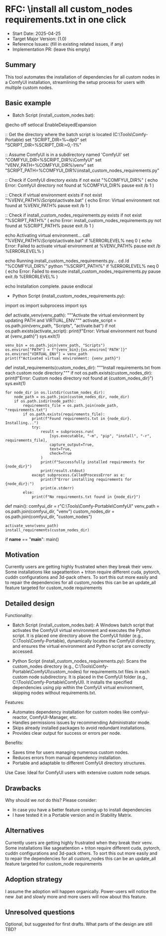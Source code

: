 # RFC: \install all custom_nodes requirements.txt in one click

- Start Date: 2025-04-25
- Target Major Version: (1.0)
- Reference Issues: (fill in existing related issues, if any)
- Implementation PR: (leave this empty)

## Summary

This tool automates the installation of dependencies for all custom nodes in a ComfyUI installation, streamlining the setup process for users with multiple custom nodes.

## Basic example

- Batch Script (install_custom_nodes.bat):

@echo off
setlocal EnableDelayedExpansion

:: Get the directory where the batch script is located (C:\Tools\Comfy-Portable)
set "SCRIPT_DIR=%~dp0"
set "SCRIPT_DIR=%SCRIPT_DIR:~0,-1%"

:: Assume ComfyUI is in a subdirectory named 'ComfyUI'
set "COMFYUI_DIR=%SCRIPT_DIR%\ComfyUI"
set "VENV_PATH=%COMFYUI_DIR%\venv"
set "SCRIPT_PATH=%COMFYUI_DIR%\install_custom_nodes_requirements.py"

:: Check if ComfyUI directory exists
if not exist "%COMFYUI_DIR%" (
    echo Error: ComfyUI directory not found at %COMFYUI_DIR%
    pause
    exit /b 1
)

:: Check if virtual environment exists
if not exist "%VENV_PATH%\Scripts\activate.bat" (
    echo Error: Virtual environment not found at %VENV_PATH%
    pause
    exit /b 1
)

:: Check if install_custom_nodes_requirements.py exists
if not exist "%SCRIPT_PATH%" (
    echo Error: install_custom_nodes_requirements.py not found at %SCRIPT_PATH%
    pause
    exit /b 1
)

echo Activating virtual environment...
call "%VENV_PATH%\Scripts\activate.bat"
if %ERRORLEVEL% neq 0 (
    echo Error: Failed to activate virtual environment at %VENV_PATH%
    pause
    exit /b %ERRORLEVEL%
)

echo Running install_custom_nodes_requirements.py...
cd /d "%COMFYUI_DIR%"
python "%SCRIPT_PATH%"
if %ERRORLEVEL% neq 0 (
    echo Error: Failed to execute install_custom_nodes_requirements.py
    pause
    exit /b %ERRORLEVEL%
)

echo Installation complete.
pause
endlocal

- Python Script (install_custom_nodes_requirements.py):

import os
import subprocess
import sys

def activate_venv(venv_path):
    """Activate the virtual environment by updating PATH and VIRTUAL_ENV."""
    activate_script = os.path.join(venv_path, "Scripts", "activate.bat")
    if not os.path.exists(activate_script):
        print(f"Error: Virtual environment not found at {venv_path}")
        sys.exit(1)
    
    venv_bin = os.path.join(venv_path, "Scripts")
    os.environ["PATH"] = f"{venv_bin};{os.environ['PATH']}"
    os.environ["VIRTUAL_ENV"] = venv_path
    print(f"Activated virtual environment: {venv_path}")

def install_requirements(custom_nodes_dir):
    """Install requirements.txt from each custom node directory."""
    if not os.path.exists(custom_nodes_dir):
        print(f"Error: Custom nodes directory not found at {custom_nodes_dir}")
        sys.exit(1)

    for node_dir in os.listdir(custom_nodes_dir):
        node_path = os.path.join(custom_nodes_dir, node_dir)
        if os.path.isdir(node_path):
            requirements_file = os.path.join(node_path, "requirements.txt")
            if os.path.exists(requirements_file):
                print(f"Found requirements.txt in {node_dir}. Installing...")
                try:
                    result = subprocess.run(
                        [sys.executable, "-m", "pip", "install", "-r", requirements_file],
                        capture_output=True,
                        text=True,
                        check=True
                    )
                    print(f"Successfully installed requirements for {node_dir}")
                    print(result.stdout)
                except subprocess.CalledProcessError as e:
                    print(f"Error installing requirements for {node_dir}:")
                    print(e.stderr)
            else:
                print(f"No requirements.txt found in {node_dir}")

def main():
    comfyui_dir = r"C:\Tools\Comfy-Portable\ComfyUI"
    venv_path = os.path.join(comfyui_dir, "venv")
    custom_nodes_dir = os.path.join(comfyui_dir, "custom_nodes")

    activate_venv(venv_path)
    install_requirements(custom_nodes_dir)

if __name__ == "__main__":
    main()


## Motivation

Currently users are getting highly frustrated when they break their venv. Some installations like sageattention + triton require different cuda, pytorch, cuddn configurations and 3d-pack others. To sort this out more easily and to repair the dependencies for all custom_nodes this can be an update_all feature targeted for custom_node requirements

## Detailed design

Functionality:

- Batch Script (install_custom_nodes.bat): A Windows batch script that activates the ComfyUI virtual environment and executes the Python script. It is placed one directory above the ComfyUI folder (e.g., C:\Tools\Comfy-Portable), dynamically locates the ComfyUI directory, and ensures the virtual environment and Python script are correctly accessed.

- Python Script (install_custom_nodes_requirements.py): Scans the custom_nodes directory (e.g., C:\Tools\Comfy-Portable\ComfyUI\custom_nodes) for requirements.txt files in each custom node subdirectory. It is placed in the ComfyUI folder (e.g., C:\Tools\Comfy-Portable\ComfyUI). It installs the specified dependencies using pip within the ComfyUI virtual environment, skipping nodes without requirements.txt.

Features:
- Automates dependency installation for custom nodes like comfyui-reactor, ComfyUI-Manager, etc.
- Handles permissions issues by recommending Administrator mode.
- Skips already installed packages to avoid redundant installations.
- Provides clear output for success or errors per node.

Benefits:
- Saves time for users managing numerous custom nodes.
- Reduces errors from manual dependency installation.
- Portable and adaptable to different ComfyUI directory structures.

Use Case:
Ideal for ComfyUI users with extensive custom node setups.

## Drawbacks

Why should we *not* do this? Please consider:

- In case you have a better feature coming up to install dependencies
- I have tested it in a Portable version and in Stability Matrix.

## Alternatives

Currently users are getting highly frustrated when they break their venv. Some installations like sageattention + triton require different cuda, pytorch, cuddn configurations and 3d-pack others. To sort this out more easily and to repair the dependencies for all custom_nodes this can be an update_all feature targeted for custom_node requirements

## Adoption strategy

I assume the adoption will happen organically. Power-users will notice the new .bat and slowly more and more users will now about this feature.

## Unresolved questions

Optional, but suggested for first drafts. What parts of the design are still
TBD?
